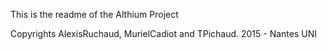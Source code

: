 This is the readme of the Althium Project



Copyrights AlexisRuchaud, MurielCadiot and TPichaud.
2015 - Nantes UNI
